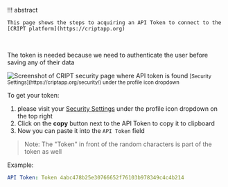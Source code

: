 !!! abstract

    This page shows the steps to acquiring an API Token to connect to the [CRIPT platform](https://criptapp.org)

<br/>

The token is needed because we need to authenticate the user before saving any of their data

<img class="screenshot-border" src="../../images/cript_api_token_page.png" alt="Screenshot of CRIPT security page where API token is found">

<small>
   [Security Settings](https://criptapp.org/security/)
   under the profile icon dropdown
</small>


To get your token:

1. please visit your [Security Settings](https://criptapp.org/security/) under the profile
   icon dropdown on
   the top right
2. Click on the **copy** button next to the API Token to copy it to clipboard
3. Now you can paste it into the `API Token` field

> Note: The "Token" in front of the random characters is part of the token as well

Example:

```yaml
API Token: Token 4abc478b25e30766652f76103b978349c4c4b214
```
